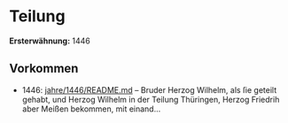 # Teilung

**Ersterwähnung:** 1446

## Vorkommen
- 1446: [jahre/1446/README.md](../jahre/1446/README.md) – Bruder Herzog Wilhelm, als
ſie geteilt gehabt, und Herzog Wilhelm in der Teilung
Thüringen, Herzog Friedrih aber Meißen bekommen, mit
einand...
